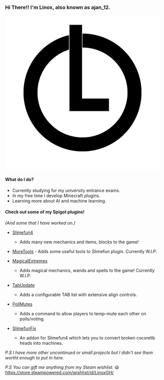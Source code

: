 ### Hi There!! I'm Linox, also known as ajan_12.

![LinoxGH - Logo](LogoDLR.png)

#### What do I do?
- Currently studying for my university entrance exams.
- In my free time I develop Minecraft plugins.
- Learning more about AI and machine learning.

#### Check out some of my Spigot plugins!
*(And some that I have worked on.)*
- [Slimefun4](https://github.com/Slimefun/Slimefun4)
	- Adds many new mechanics and items, blocks to the game!
	
- [MoreTools](https://github.com/LinoxGH/MoreTools)
        - Adds some useful tools to Slimefun plugin. Currently W.I.P.

- [MagicalExtremes](https://github.com/LinoxGH/MagicalExtremes)
	- Adds magical mechanics, wands and spells to the game! Currently W.I.P.
	
- [TabUpdate](https://github.com/LinoxGH/TabUpdate)
	- Adds a configurable TAB list with extensive align controls.
	
- [PollMutes](https://github.com/LinoxGH/PollMutes)
	- Adds a command to allow players to temp-mute each other on polls/voting.
	
- [SlimefunFix](https://github.com/LinoxGH/SlimefunFix)
	- An addon for Slimefun4 which lets you to convert broken cscorelib heads into machines.
	
*P.S I have more other uncontinued or small projects but I didn't see them wortht enough to put in here.*

*P.S You can gift me anything from my Steam wishlist.* :smiley: https://store.steampowered.com/wishlist/id/LinoxGH/
